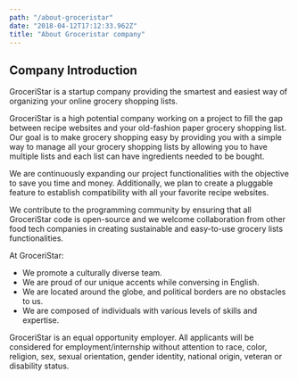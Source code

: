 ```yaml
---
path: "/about-groceristar"
date: "2018-04-12T17:12:33.962Z"
title: "About Groceristar company"
---
```



## Company Introduction
GroceriStar is a startup company providing the smartest and easiest way of organizing your online grocery shopping lists.

GroceriStar is a high potential company working on a project to fill the gap between recipe websites and your old-fashion paper grocery shopping list. Our goal is to make grocery shopping easy by providing you with a simple way to manage all your grocery shopping lists by allowing you to have multiple lists and each list can have ingredients needed to be bought.

We are continuously expanding our project functionalities with the objective to save you time and money. Additionally, we plan to create a pluggable feature to establish compatibility with all your favorite recipe websites.

We contribute to the programming community by ensuring that all GroceriStar code is open-source and we welcome collaboration from other food tech companies in creating sustainable and easy-to-use grocery lists functionalities.

At GroceriStar:
- We promote a culturally diverse team.
- We are proud of our unique accents while conversing in English.
- We are located around the globe, and political borders are no obstacles to us.
- We are composed of individuals with various levels of skills and expertise.

GroceriStar is an equal opportunity employer.
All applicants will be considered for employment/internship without attention to race, color, religion, sex, sexual orientation, gender identity, national origin, veteran or disability status.
